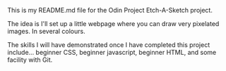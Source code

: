 This is my README.md file for the Odin Project Etch-A-Sketch project.

The idea is I'll set up a little webpage where you can draw very pixelated 
images. In several colours.

The skills I will have demonstrated once I have completed this project 
include... beginner CSS, beginner javascript, beginner HTML, and some 
facility with Git. 


